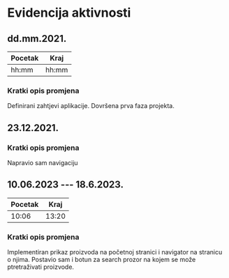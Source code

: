# Evidencija aktivnosti
## dd.mm.2021.
Pocetak | Kraj
------- | ----
hh:mm   | hh:mm
### Kratki opis promjena
Definirani zahtjevi aplikacije.
Dovršena prva faza projekta.

## 23.12.2021.
### Kratki opis promjena
Napravio sam navigaciju


## 10.06.2023 --- 18.6.2023.
Pocetak | Kraj
------- | ----
10:06   | 13:20
### Kratki opis promjena
Implementiran prikaz proizvoda na početnoj stranici i navigator
na stranicu o njima. Postavio sam i botun za search prozor na kojem se može
ptretraživati proizvode.
